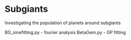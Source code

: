 Subgiants
=========

Investigating the population of planets around subgiants

BG_sinefitting.py - fourier analysis
BetaGem.py - GP fitting
